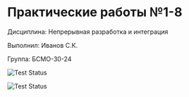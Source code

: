 # Практические работы №1-8

Дисциплина: Непрерывная разработка и интеграция

Выполнил: Иванов С.К.

Группа: БСМО-30-24

![Test Status](https://github.com/IoriKimura/cicd-practices/actions/workflows/ci-2.yml/badge.svg)

![Test Status](https://github.com/IoriKimura/cicd-practices/actions/workflows/ci-3.yml/badge.svg)
